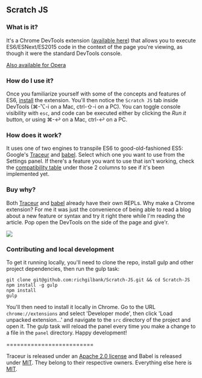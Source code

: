 ## Scratch JS

### What is it?
It's a Chrome DevTools extension ([available here](https://chrome.google.com/webstore/detail/scratch-js/alploljligeomonipppgaahpkenfnfkn)) that allows you to execute ES6/ESNext/ES2015 code in the context of the page you're viewing, as though it were the standard DevTools console.

[Also available for Opera](https://addons.opera.com/en/extensions/details/es6-repl/?display=en)

### How do I use it?
Once you familiarize yourself with some of the concepts and features of ES6, [install](https://chrome.google.com/webstore/detail/scratch-js/alploljligeomonipppgaahpkenfnfkn) the extension. You'll then notice the `Scratch JS` tab inside DevTools (⌘-⌥-i on a Mac, ctrl-⇧-i on a PC). You can toggle console visibility with `esc`, and code can be executed either by clicking the _Run it_ button, or using ⌘-↩ on a Mac, ctrl-↩ on a PC.

### How does it work?
It uses one of two engines to transpile ES6 to good-old-fashioned ES5: Google's [Traceur](https://github.com/google/traceur-compiler) and [babel](https://github.com/babel/babel/). Select which one you want to use from the Settings panel. If there's a feature you want to use that isn't working, check the [compatibility table](http://kangax.github.io/compat-table/es6/) under those 2 columns to see if it's been implemented yet. 

### Buy why?
Both [Traceur](https://google.github.io/traceur-compiler/demo/repl.html#) and [babel](https://babeljs.io/) already have their own REPLs. Why make a Chrome extension? For me it was just the convenience of being able to read a blog about a new feature or syntax and try it right there while I'm reading the article. Pop open the DevTools on the side of the page and give'r.

![](https://s3.amazonaws.com/f.cl.ly/items/2b0E2v0L1z2z060j2l0m/scratch2.jpg)

### Contributing and local development
To get it running locally, you'll need to clone the repo, install gulp and other project dependencies, then run the gulp task:
```
git clone git@github.com:richgilbank/Scratch-JS.git && cd Scratch-JS
npm install -g gulp
npm install
gulp
```
You'll then need to install it locally in Chrome. Go to the URL `chrome://extensions` and select 'Developer mode', then click 'Load unpacked extension...' and navigate to the `src` directory of the project and open it. 
The gulp task will reload the panel every time you make a change to a file in the `panel` directory.
Happy development!

=========================

Traceur is released under an [Apache 2.0 license](https://github.com/google/traceur-compiler/blob/master/LICENSE) and Babel is released under [MIT](https://github.com/babel/babel/blob/master/LICENSE). They belong to their respective owners. 
Everything else here is [MIT](https://github.com/richgilbank/ES6-Repl-Chrome-Extension/blob/master/LICENSE.md).
